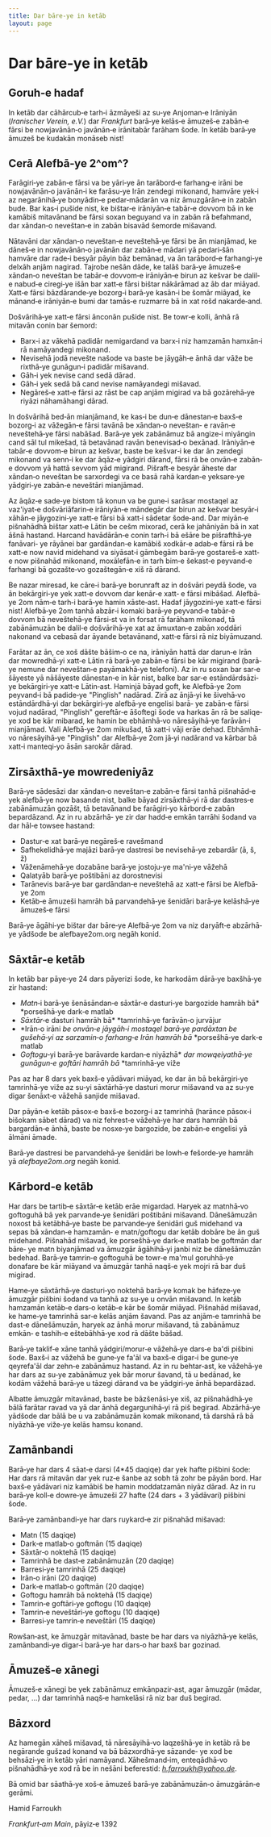 ```yaml
---
title: Dar bāre‐ye in ketāb
layout: page
---
```

Dar bāre‐ye in ketāb
====================

Goruh‐e hadaf
-------------

In ketāb dar cāhārcub‐e tarh‐i āzmāyeši az su‐ye Anjoman‐e Irāniyān
(*Iranischer Verein, e.V.*) dar *Frankfurt* barā‐ye kelās‐e āmuzeš‐e
zabān‐e fārsi be nowjavānān‐o javānān‐e irānitabār farāham šode. In
ketāb barā‐ye āmuzeš be kudakān monāseb nist!

Cerā Alefbā‐ye 2^om^?
---------------------

Farāgiri‐ye zabān‐e fārsi va be yāri‐ye ān tarābord‐e farhang‐e irāni be
nowjavānān‐o javānān‐i ke farāsu‐ye Irān zendegi mikonand, hamvāre yek‐i
az negarānihā‐ye bonyādin‐e pedar‐mādarān va niz āmuzgārān‐e in zabān
bude. Bar kas‐i pušide nist, ke bištar‐e irāniyān‐e tabār‐e dovvom bā in
ke kamābiš mitavānand be fārsi soxan beguyand va in zabān rā befahmand,
dar xāndan‐o neveštan‐e in zabān bisavād šemorde mišavand.

Nātavāni dar xāndan‐o neveštan‐e neveštehā‐ye fārsi be ān mianjāmad, ke
dāneš‐e in nowjavānān‐o javānān dar zabān‐e mādari yā pedari‐šān hamvāre
dar rade‐i besyār pāyin bāz bemānad, va ān tarābord‐e farhangi‐ye delxāh
anjām nagirad. Tajrobe nešān dāde, ke talāš barā‐ye āmuzeš‐e xāndan‐o
neveštan be tabār‐e dovvom‐e irāniyān‐e birun az kešvar be dalil‐e
nabud‐e ciregi‐ye išān bar xatt‐e fārsi bištar nākārāmad az āb dar
miāyad. Xatt‐e fārsi bāzdārande‐ye bozorg‐i barā‐ye kasān‐i be šomār
miāyad, ke mānand‐e irāniyān‐e bumi dar tamās‐e ruzmarre bā in xat rošd
nakarde‐and.

Došvārihā‐ye xatt‐e fārsi ānconān pušide nist. Be towr‐e kolli, ānhā rā
mitavān conin bar šemord:

-   Barx‐i az vākehā padidār nemigardand va barx‐i niz hamzamān hamxān‐i
    rā namāyandegi mikonand.
-   Nevisehā jodā nevešte našode va baste be jāygāh‐e ānhā dar vāže be
    rixthā‐ye gunāgun‐i padidār mišavand.
-   Gāh‐i yek nevise cand sedā dārad.
-   Gāh‐i yek sedā bā cand nevise namāyandegi mišavad.
-   Negāreš‐e xatt‐e fārsi az rāst be cap anjām migirad va bā
    gozārehā‐ye riyāzi nāhamāhangi dārad.

In došvārihā bed‐ān mianjāmand, ke kas‐i be dun‐e dānestan‐e baxš‐e
bozorg‐i az vāžegān‐e fārsi tavānā be xāndan‐o neveštan‐ e ravān‐e
neveštehā‐ye fārsi nabāšad. Barā‐ye yek zabānāmuz bā angize‐i miyāngin
cand sāl tul mikešad, tā betavānad ravān benevisad‐o bexānad. Irāniyān‐e
tabār‐e dovvom‐e birun az kešvar, baste be kešvar‐i ke dar ān zendegi
mikonand va senn‐i ke dar āqāz‐e yādgiri dārand, fārsi rā be onvān‐e
zabān‐e dovvom yā hattā sevvom yād migirand. Pišraft‐e besyār āheste dar
xāndan‐o neveštan be sarxordegi va ce basā rahā kardan‐e yeksare‐ye
yādgiri‐ye zabān‐e neveštāri mianjāmad.

Az āqāz‐e sade‐ye bistom tā konun va be gune‐i sarāsar mostaqel az
vaz'iyat‐e došvāriāfarin‐e irāniyān‐e māndegār dar birun az kešvar
besyār‐i xāhān‐e jāygozini‐ye xatt‐e fārsi bā xatt‐i sādetar šode‐and.
Dar miyān‐e pišnahādhā bištar xatt‐e Lātin be cešm mixorad, cerā ke
jahāniyān bā in xat āšnā hastand. Harcand havādārān‐e conin tarh‐i bā
ešāre be pišrafthā‐ye fanāvari‐ ye rāyānei bar gardāndan‐e kamābiš
xodkār‐e adab‐e fārsi rā be xatt‐e now navid midehand va siyāsat‐i
gāmbegām barā‐ye gostareš‐e xatt‐e now pišnahād mikonand, moxālefān‐e in
tarh bim‐e šekast‐e peyvand‐e farhangi bā gozašte‐vo gozaštegān‐e xiš rā
dārand.

Be nazar miresad, ke cāre‐i barā‐ye borunraft az in došvāri peydā šode,
va ān bekārgiri‐ye yek xatt‐e dovvom dar kenār‐e xatt‐ e fārsi mibāšad.
Alefbā‐ye 2om nām‐e tarh‐i barā‐ye hamin xāste‐ast. Hadaf jāygozini‐ye
xatt‐e fārsi nist! Alefbā‐ye 2om tanhā abzār‐i komaki barā‐ye peyvand‐e
tabār‐e dovvom bā neveštehā‐ye fārsi‐st va in forsat rā farāham mikonad,
tā zabānāmuzān be dalil‐e došvārihā‐ye xat az āmuxtan‐e zabān xoddāri
nakonand va cebasā dar āyande betavānand, xatt‐e fārsi rā niz
biyāmuzand.

Farātar az ān, ce xoš dāšte bāšim‐o ce na, irāniyān hattā dar darun‐e
Irān dar mowredhā‐yi xatt‐e Lātin rā barā‐ye zabān‐e fārsi be kār
migirand (barā‐ye nemune dar neveštan‐e payāmakhā‐ye telefoni). Az in ru
soxan bar sar‐e šāyeste yā nāšāyeste dānestan‐e in kār nist, balke bar
sar‐e estāndārdsāzi‐ye bekārgiri‐ye xatt‐e Lātin‐ast. Haminjā bāyad
goft, ke Alefbā‐ye 2om peyvand‐i bā padide‐ye \"Pinglish\" nadārad. Zirā
az ānjā‐yi ke šivehā‐vo estāndārdhā‐yi dar bekārgiri‐ye alefbā‐ye
engelisi barā‐ ye zabān‐e fārsi vojud nadārad, \"Pinglish\" gereftār‐e
āšoftegi šode va harkas ān rā be saliqe‐ye xod be kār mibarad, ke hamin
be ebhāmhā‐vo nāresāyihā‐ye farāvān‐i mianjāmad. Vali Alefbā‐ye 2om
mikušad, tā xatt‐i vāji erāe dehad. Ebhāmhā‐vo nāresāyihā‐ye
\"Pinglish\" dar Alefbā‐ye 2om jā‐yi nadārand va kārbar bā xatt‐i
manteqi‐yo āsān sarokār dārad.

Zirsāxthā‐ye mowredeniyāz
-------------------------

Barā‐ye sādesāzi dar xāndan‐o neveštan‐e zabān‐e fārsi tanhā pišnahād‐e
yek alefbā‐ye now basande nist, balke bāyad zirsāxthā‐yi rā dar
dastres‐e zabānāmuzān gozāšt, tā betavānand be farāgiri‐yo kārbord‐e
zabān bepardāzand. Az in ru abzārhā‐ ye zir dar hadd‐e emkān tarrāhi
šodand va dar hāl‐e towsee hastand:

-   Dastur‐e xat barā‐ye negāreš‐e ravešmand
-   Safhekelidhā‐ye majāzi barā‐ye dastresi be nevisehā‐ye zebardār (ā,
    š, ž)
-   Vāženāmehā‐ye dozabāne barā‐ye jostoju‐ye ma'ni‐ye vāžehā
-   Qalatyāb barā‐ye poštibāni az dorostnevisi
-   Tarānevis barā‐ye bar gardāndan‐e neveštehā az xatt‐e fārsi be
    Alefbā‐ye 2om
-   Ketāb‐e āmuzeši hamrāh bā parvandehā‐ye šenidāri barā‐ye kelāshā‐ye
    āmuzeš‐e fārsi

Barā‐ye āgāhi‐ye bištar dar bāre‐ye Alefbā‐ye 2om va niz daryāft‐e
abzārhā‐ye yādšode be alefbaye2om.org negāh konid.

Sāxtār‐e ketāb
--------------

In ketāb bar pāye‐ye 24 dars pāyerizi šode, ke harkodām dārā‐ye
baxšhā‐ye zir hastand:

-   *Matn*‐i barā‐ye šenāsāndan‐e sāxtār‐e dasturi‐ye bargozide hamrāh
    bā* *porsešhā‐ye dark‐e matlab
-   *Sāxtār*‐e dasturi hamrāh bā* *tamrinhā‐ye farāvān‐o jurvājur
-   *Irān‐o irāni *be onvān‐e jāygāh‐i mostaqel barā‐ye pardāxtan be
    gušehā‐yi az sarzamin‐o farhang‐e Irān hamrāh bā* *porsešhā‐ye
    dark‐e matlab
-   *Goftogu*‐yi barā‐ye barāvarde kardan‐e niyāzhā* *dar mowqeiyathā‐ye
    gunāgun‐e goftāri hamrāh bā* *tamrinhā‐ye viže

Pas az har 8 dars yek baxš‐e yādāvari miāyad, ke dar ān bā bekārgiri‐ye
tamrinhā‐ye viže az su‐yi sāxtārhā‐ye dasturi morur mišavand va az su‐ye
digar šenāxt‐e vāžehā sanjide mišavad.

Dar pāyān‐e ketāb pāsox‐e baxš‐e bozorg‐i az tamrinhā (harānce pāsox‐i
bišokam sābet dārad) va niz fehrest‐e vāžehā‐ye har dars hamrāh bā
bargardān‐e ānhā, baste be nosxe‐ye bargozide, be zabān‐e engelisi yā
ālmāni āmade.

Barā‐ye dastresi be parvandehā‐ye šenidāri be lowh‐e fešorde‐ye hamrāh
yā *alefbaye2om.org* negāh konid.

Kārbord‐e ketāb
---------------

Har dars be tartib‐e sāxtār‐e ketāb erāe migardad. Haryek az matnhā‐vo
goftoguhā bā yek parvande‐ye šenidāri poštibāni mišavand. Dānešāmuzān
noxost bā ketābhā‐ye baste be parvande‐ye šenidāri guš midehand va sepas
bā xāndan‐e hamzamān‐ e matn/goftogu dar ketāb dobāre be ān guš
midehand. Pišnahād mišavad, ke porsešhā‐ye dark‐e matlab be goftmān dar
bāre‐ ye matn biyanjāmad va āmuzgār āgāhihā‐yi janbi niz be dānešāmuzān
bedehad. Barā‐ye tamrin‐e goftoguhā be towr‐e ma'mul goruhhā‐ye donafare
be kār miāyand va āmuzgār tanhā naqš‐e yek mojri rā bar duš migirad.

Hame‐ye sāxtārhā‐ye dasturi‐yo noktehā barā‐ye komak be hāfeze‐ye
āmuzgār pišbini šodand va tanhā az su‐ye u onvān mišavand. In ketāb
hamzamān ketāb‐e dars‐o ketāb‐e kār be šomār miāyad. Pišnahād mišavad,
ke hame‐ye tamrinhā sar‐e kelās anjām šavand. Pas az anjām‐e tamrinhā be
dast‐e dānešāmuzān, haryek az ānhā morur mišavand, tā zabānāmuz emkān‐ e
tashih‐e eštebāhhā‐ye xod rā dāšte bāšad.

Barā‐ye taklif‐e xāne tanhā yādgiri/morur‐e vāžehā‐ye dars‐e ba'di
pišbini šode. Baxš‐i az vāžehā be gune‐ye fa'āl va baxš‐e digar‐i be
gune‐ye qeyrefa'āl dar zehn‐e zabānāmuz hastand. Az in ru behtar‐ast, ke
vāžehā‐ye har dars az su‐ye zabānāmuz yek bār morur šavand, tā u
bedānad, ke kodām vāžehā barā‐ye u tāzegi dārand va be yādgiri‐ye ānhā
bepardāzad.

Albatte āmuzgār mitavānad, baste be bāzšenāsi‐ye xiš, az pišnahādhā‐ye
bālā farātar ravad va yā dar ānhā degargunihā‐yi rā piš begirad.
Abzārhā‐ye yādšode dar bālā be u va zabānāmuzān komak mikonand, tā
darshā rā bā niyāzhā‐ye viže‐ye kelās hamsu konand.

Zamānbandi
----------

Barā‐ye har dars 4 sāat‐e darsi (4\*45 daqiqe) dar yek hafte pišbini
šode: Har dars rā mitavān dar yek ruz‐e šanbe az sobh tā zohr be pāyān
bord. Har baxš‐e yādāvari niz kamābiš be hamin moddatzamān niyāz dārad.
Az in ru barā‐ye koll‐e dowre‐ye āmuzeši 27 hafte (24 dars + 3 yādāvari)
pišbini šode.

Barā‐ye zamānbandi‐ye har dars ruykard‐e zir pišnahād mišavad:

-   Matn (15 daqiqe)
-   Dark‐e matlab‐o goftmān (15 daqiqe)
-   Sāxtār‐o noktehā (15 daqiqe)
-   Tamrinhā be dast‐e zabānāmuzān (20 daqiqe)
-   Barresi‐ye tamrinhā (25 daqiqe)
-   Irān‐o irāni (20 daqiqe)
-   Dark‐e matlab‐o goftmān (20 daqiqe)
-   Goftogu hamrāh bā noktehā (15 daqiqe)
-   Tamrin‐e goftāri‐ye goftogu (10 daqiqe)
-   Tamrin‐e neveštāri‐ye goftogu (10 daqiqe)
-   Barresi‐ye tamrin‐e neveštāri (15 daqiqe)

Rowšan‐ast, ke āmuzgār mitavānad, baste be har dars va niyāzhā‐ye kelās,
zamānbandi‐ye digar‐i barā‐ye har dars‐o har baxš bar gozinad.

Āmuzeš‐e xānegi
---------------

Āmuzeš‐e xānegi be yek zabānāmuz emkānpazir‐ast, agar āmuzgār (mādar,
pedar, \...) dar tamrinhā naqš‐e hamkelāsi rā niz bar duš begirad.

Bāzxord
-------

Az hamegān xāheš mišavad, tā nāresāyihā‐vo laqzešhā‐ye in ketāb rā be
negārande gušzad konand va bā bāzxordhā‐ye sāzande‐ ye xod be behsāzi‐ye
in ketāb yāri namāyand. Xāhešmand‐im, enteqādhā‐vo pišnahādhā‐ye xod rā
be in nešāni beferestid: *h.farroukh@yahoo.de*.

Bā omid bar sāathā‐ye xoš‐e āmuzeš barā‐ye zabānāmuzān‐o āmuzgārān‐e
gerāmi.

Hamid Farroukh

*Frankfurt‐am Main*, pāyiz‐e 1392
